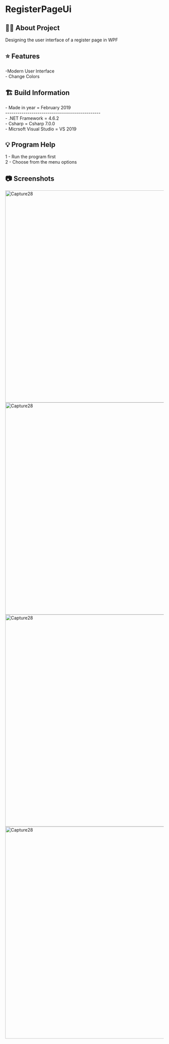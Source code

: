 # RegisterPageUi

<h2> 👨‍💻 About Project</h2>
Designing the user interface of a register page in WPF<br />

<h2> ⭐ Features</h2>
-Modern User Interface<br />
- Change Colors

<h2> 🏗 Build Information</h2>
- Made in year = February 2019 <br />
----------------------------------------------- <br />
- .NET Framework =  4.6.2 <br />
- Csharp = Csharp 7.0.0 <br />
- Micrsoft Visual Studio = VS 2019 <br />

<h2> 💡 Program Help</h2>
1 - Run the program first<br />
2 - Choose from the menu options<br />

<h2>📷 Screenshots</h2>
<img width="674" alt="Capture28" src="https://github.com/user-attachments/assets/995f1997-316e-41cc-9788-b6304f09b93f">
<img width="674" alt="Capture28" src="https://github.com/user-attachments/assets/0afcab93-ce72-45eb-9b94-ac18fc311e77">
<img width="674" alt="Capture28" src="https://github.com/user-attachments/assets/10ec3694-6928-46f5-8b66-844dd40933c9">
<img width="674" alt="Capture28" src="https://github.com/user-attachments/assets/79e55d82-8276-473a-aaa8-135e556ccce5">
